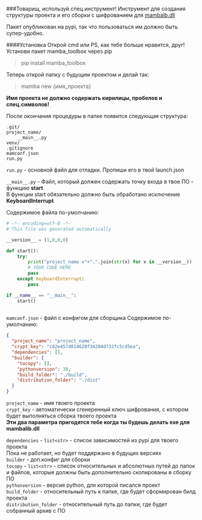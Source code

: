 ###Товарищ, используй спец.инструмент!
Инструмент для создания структуры проекта и его сборки с шифрованием для [mambalb.dll](https://github.com/CarbisCrew/mamba_library) <br>

Пакет опубликован на pypi, так что пользоваться им должно быть супер-удобно.

####Установка
Открой cmd или PS, как тебе больше нравится, друг!
Установи пакет mamba_toolbox через pip
>pip install mamba_toolbox

Теперь открой папку с будущим проектом и делай так:
>mamba new {имя_проекта}

**Имя проекта не должно содержать кирилицы, пробелов и спец.символов!**

После окончания процедуры в папке появится следующая структура:
```
.git/
project_name/
	__main__.py
venv/
.gitignore
mamconf.json
run.py
```

`run.py` - основной файл для отладки. Пропиши его в твой launch.json


`__main__.py` - Файл, который должен содержать точку входа в твое ПО - функцию **start**<br>
В функции start обязательно должно быть обработано исключение **KeyboardInterrupt**

Содержимое файла по-умолчанию:
```python
# -*- encoding=utf-8 -*-
# This file was generated automatically

__version__ = (1,0,0,0)

def start():
    try:
        print("project_name v"+".".join(str(x) for x in __version__))
        # YOUR CODE HERE
        pass
    except KeyboardInterrupt:
        pass

if __name__ == "__main__":
    start()
                
```

`mamconf.json` - файл с конфигом для сборщика
Содержимое по-умолчанию:
```json
{
  "project_name": "project_name",
  "crypt_key": "c82e457d814628f34284d732fc5cd5ea",
  "dependencies": [],
  "builder": {
    "tocopy": [],
    "pythonversion": 38,
    "build_folder": "./build",
    "distribution_folder": "./dist"
  }
}
```

`project_name` - имя твоего проекта<br>
`crypt_key` - автоматически сгенеренный ключ шифрования, с котором будет выполняться сборка твоего проекта<br>
**Эти два параметра пригодятся тебе когда ты будешь делать exe для mambalib.dll**

`dependencies` - `list<str>` - список зависимостей из pypi для твоего проекта<br>
Пока не работает, но будет поддержано в будущих версиях<br>
`builder` - доп.конфиг для сборки<br>
`tocopy` - `list<str>` - список относительных и абсолютных путей до папок и файлов, которые должны быть дополнительно скопированы в сборку ПО<br>
`pythonversion` - версия python, для которой писался проект<br>
`build_folder` - относительный путь к папке, где будет сформирован билд проекта<br>
`distribution_folder` - относительный путь до папки, где будет собранный архив с ПО<br>
